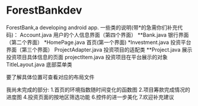 # ForestBankdev
ForestBank,a developing android app.
一些类的说明(带*的急需你们补充代码)：
Account.java    用户的个人信息界面（第四个界面）
**Bank.java       银行界面（第二个界面）
*HomePage.java   首页(第一个界面)
*Investment.java 投资平台界面（第三个界面）
ProjectAdapter.java     投资项目的适配类
**Project.java    展示投资项目具体信息的页面
projectItem.java    投资项目在平台展示的对象
TitleLayout.java    底部菜单类



要了解具体位置可查看对应的布局文件

我尚未完成的部分:
1.首页的环境指数随时间变化的函数图
2.项目筹款完成情况的进度图
4.投资页面的按地区筛选功能
6.控件的进一步美化
7.欢迎补充建议